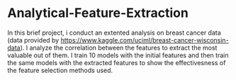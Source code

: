 # Analytical-Feature-Extraction
In this brief project, i conduct an extented analysis on breast cancer data (data provided by https://www.kaggle.com/uciml/breast-cancer-wisconsin-data). I analyze the correlation between the features to extract the most valuable out of them. I train 10 models with the initial features and then train the same models with the extracted features to show the effectivesness of the feature selection methods used.
